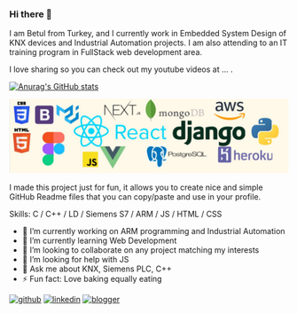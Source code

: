 ### Hi there 👋

I am Betul from Turkey, and I currently work in Embedded System Design of KNX devices and Industrial Automation projects. I am also attending to an IT training program in FullStack web development area.

I love sharing so you can check out my youtube videos at ... .

[![Anurag's GitHub stats](https://github-readme-stats.vercel.app/api?username=betulkaplan)](https://github.com/anuraghazra/github-readme-stats)

![I am GitHub Readme Generator's creator](https://github.com/betulkaplan/betulkaplan/blob/main/Linkedin_banner.JPG?raw=true/)

I made this project just for fun, it allows you to create nice and simple GitHub Readme files that you can copy/paste and use in your profile.

Skills: C / C++ / LD / Siemens S7 / ARM / JS / HTML / CSS

- 🔭 I’m currently working on ARM programming and Industrial Automation 
- 🌱 I’m currently learning Web Development 
- 👯 I’m looking to collaborate on any project matching my interests 
- 🤔 I’m looking for help with JS 
- 💬 Ask me about KNX, Siemens PLC, C++ 
- ⚡ Fun fact: Love baking equally eating 


[<img src='https://cdn.jsdelivr.net/npm/simple-icons@3.0.1/icons/github.svg' alt='github' height='40'>](https://github.com/betulkaplan)  [<img src='https://cdn.jsdelivr.net/npm/simple-icons@3.0.1/icons/linkedin.svg' alt='linkedin' height='40'>](https://www.linkedin.com/in/https://www.linkedin.com/in/bet%C3%BCl-kaplan-81498879//)  [<img src='https://cdn.jsdelivr.net/npm/simple-icons@3.0.1/icons/blogger.svg' alt='blogger' height='40'>](http://lifeinworksite.blogspot.com/)  



<!--
**betulkaplan/betulkaplan** is a ✨ _special_ ✨ repository because its `README.md` (this file) appears on your GitHub profile.

Here are some ideas to get you started:

- 🔭 I’m currently working on ...
- 🌱 I’m currently learning ...
- 👯 I’m looking to collaborate on ...
- 🤔 I’m looking for help with ...
- 💬 Ask me about ...
- 📫 How to reach me: ...
- 😄 Pronouns: ...
- ⚡ Fun fact: ...
-->

